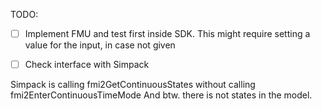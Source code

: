 TODO:

- [ ] Implement FMU and test first inside SDK. This might require setting a value for the input, in case not given
- [ ] Check interface with Simpack



Simpack is calling fmi2GetContinuousStates without calling
fmi2EnterContinuousTimeMode
And btw. there is not states in the model.

